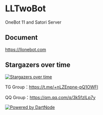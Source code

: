 # LLTwoBot
OneBot 11 and Satori Server
## Document
<https://llonebot.com>

## Stargazers over time

[![Stargazers over time](https://starchart.cc/LLOneBot/LLOneBot.svg?variant=adaptive)](https://starchart.cc/LLOneBot/LLOneBot)


TG Group：<https://t.me/+nLZEnpne-pQ1OWFl>

QQ Group：<https://qm.qq.com/q/3k5fzILp7y>

[![Powered by DartNode](https://dartnode.com/branding/DN-Open-Source-sm.png)](https://dartnode.com "Powered by DartNode - Free VPS for Open Source")
